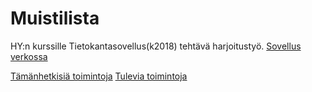 # Muistilista

HY:n kurssille Tietokantasovellus(k2018) tehtävä harjoitustyö.
[Sovellus verkossa](https://unohtelijan-muistilista.herokuapp.com/)

[Tämänhetkisiä toimintoja](/documentation/User_stories.md)
[Tulevia toimintoja](/documentation/Coming.md)
